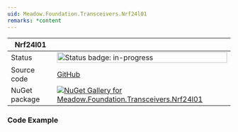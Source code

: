 ```yaml
---
uid: Meadow.Foundation.Transceivers.Nrf24l01
remarks: *content
---
```


| Nrf24l01 | |
|--------|--------|
| Status | <img src="https://img.shields.io/badge/InProgress-yellow" style="width: auto; height: -webkit-fill-available;" alt="Status badge: in-progress" /> |
| Source code | [GitHub](https://github.com/WildernessLabs/Meadow.Foundation/tree/main/Source/Meadow.Foundation.Peripherals/Transceivers.Nrf24l01/Driver) |
| NuGet package | <a href="https://www.nuget.org/packages/Meadow.Foundation.Transceivers.Nrf24l01/" target="_blank"><img src="https://img.shields.io/nuget/v/Meadow.Foundation.Transceivers.Nrf24l01.svg?label=Meadow.Foundation.Transceivers.Nrf24l01" alt="NuGet Gallery for Meadow.Foundation.Transceivers.Nrf24l01" /></a> |

### Code Example

